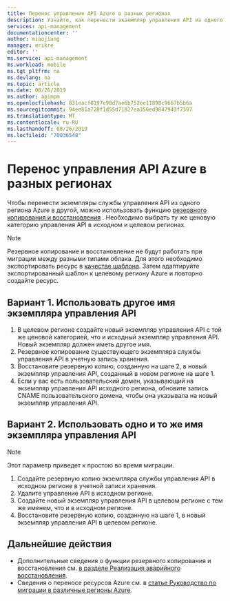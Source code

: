 ```yaml
---
title: Перенос управления API Azure в разных регионах
description: Узнайте, как перенести экземпляр управления API из одного региона в другой.
services: api-management
documentationcenter: ''
author: miaojiang
manager: erikre
editor: ''
ms.service: api-management
ms.workload: mobile
ms.tgt_pltfrm: na
ms.devlang: na
ms.topic: article
ms.date: 08/26/2019
ms.author: apimpm
ms.openlocfilehash: 831eacf8197e90d7ae6b752ee11898c9667b5b6a
ms.sourcegitcommit: 94ee81a728f1d55d71827ea356ed9847943f7397
ms.translationtype: MT
ms.contentlocale: ru-RU
ms.lasthandoff: 08/26/2019
ms.locfileid: "70036548"
---
```

# <a name="how-to-migrate-azure-api-management-across-regions"></a>Перенос управления API Azure в разных регионах
Чтобы перенести экземпляры службы управления API из одного региона Azure в другой, можно использовать функцию [резервного копирования и восстановления](api-management-howto-disaster-recovery-backup-restore.md) . Необходимо выбрать ту же ценовую категорию управления API в исходном и целевом регионах. 

> [!NOTE]
> Резервное копирование и восстановление не будут работать при миграции между разными типами облака. Для этого необходимо экспортировать ресурс в [качестве шаблона](https://docs.microsoft.com/azure/azure-resource-manager/manage-resource-groups-portal#export-resource-groups-to-templates). Затем адаптируйте экспортированный шаблон к целевому региону Azure и повторно создайте ресурс. 

## <a name="option-1-use-a-different-api-management-instance-name"></a>Вариант 1. Использовать другое имя экземпляра управления API

1. В целевом регионе создайте новый экземпляр управления API с той же ценовой категорией, что и исходный экземпляр управления API. Новый экземпляр должен иметь другое имя. 
1. Резервное копирование существующего экземпляра службы управления API в учетную запись хранения.
1. Восстановите резервную копию, созданную на шаге 2, в новый экземпляр управления API, созданный в новом регионе на шаге 1.
1. Если у вас есть пользовательский домен, указывающий на экземпляр управления API исходного региона, обновите запись CNAME пользовательского домена, чтобы она указывала на новый экземпляр управления API. 


## <a name="option-2-use-the-same-api-management-instance-name"></a>Вариант 2. Использовать одно и то же имя экземпляра управления API

> [!NOTE]
> Этот параметр приведет к простою во время миграции.

1. Создайте резервную копию экземпляра службы управления API в исходном регионе в учетной записи хранения.
1. Удалите управление API в исходном регионе. 
1. Создайте новый экземпляр управления API в целевом регионе с тем же именем, что и в исходном регионе.
1. Восстановите резервную копию, созданную на шаге 1, в новый экземпляр управления API в целевом регионе.  


## <a name="next-steps"> </a>Дальнейшие действия
* Дополнительные сведения о функции резервного копирования и восстановления см. [в разделе Реализация аварийного восстановления](api-management-howto-disaster-recovery-backup-restore.md).
* Сведения о переносе ресурсов Azure см. в [статье Руководство по миграции в различные регионы Azure](https://github.com/Azure/Azure-Migration-Guidance).